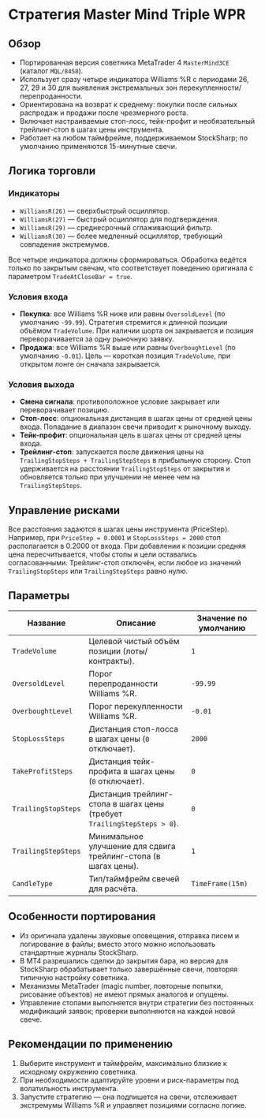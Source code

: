 # Стратегия Master Mind Triple WPR

## Обзор
- Портированная версия советника MetaTrader 4 `MasterMind3CE` (каталог `MQL/8458`).
- Использует сразу четыре индикатора Williams %R с периодами 26, 27, 29 и 30 для выявления экстремальных зон перекупленности/перепроданности.
- Ориентирована на возврат к среднему: покупки после сильных распродаж и продажи после чрезмерного роста.
- Включает настраиваемые стоп-лосс, тейк-профит и необязательный трейлинг-стоп в шагах цены инструмента.
- Работает на любом таймфрейме, поддерживаемом StockSharp; по умолчанию применяются 15-минутные свечи.

## Логика торговли
### Индикаторы
- `WilliamsR(26)` — сверхбыстрый осциллятор.
- `WilliamsR(27)` — быстрый осциллятор для подтверждения.
- `WilliamsR(29)` — среднесрочный сглаживающий фильтр.
- `WilliamsR(30)` — более медленный осциллятор, требующий совпадения экстремумов.

Все четыре индикатора должны сформироваться. Обработка ведётся только по закрытым свечам, что соответствует поведению оригинала с параметром `TradeAtCloseBar = true`.

### Условия входа
- **Покупка**: все Williams %R ниже или равны `OversoldLevel` (по умолчанию `-99.99`). Стратегия стремится к длинной позиции объёмом `TradeVolume`. При наличии шорта он закрывается и позиция переворачивается за одну рыночную заявку.
- **Продажа**: все Williams %R выше или равны `OverboughtLevel` (по умолчанию `-0.01`). Цель — короткая позиция `TradeVolume`, при открытом лонге он сначала закрывается.

### Условия выхода
- **Смена сигнала**: противоположное условие закрывает или переворачивает позицию.
- **Стоп-лосс**: опциональная дистанция в шагах цены от средней цены входа. Попадание в диапазон свечи приводит к рыночному выходу.
- **Тейк-профит**: опциональная цель в шагах цены от средней цены входа.
- **Трейлинг-стоп**: запускается после движения цены на `TrailingStopSteps + TrailingStepSteps` в прибыльную сторону. Стоп удерживается на расстоянии `TrailingStopSteps` от закрытия и обновляется только при улучшении не менее чем на `TrailingStepSteps`.

## Управление рисками
Все расстояния задаются в шагах цены инструмента (PriceStep). Например, при `PriceStep = 0.0001` и `StopLossSteps = 2000` стоп располагается в 0.2000 от входа. При добавлении к позиции средняя цена пересчитывается, чтобы стопы и цели оставались согласованными. Трейлинг-стоп отключён, если любое из значений `TrailingStopSteps` или `TrailingStepSteps` равно нулю.

## Параметры
| Название | Описание | Значение по умолчанию |
| --- | --- | --- |
| `TradeVolume` | Целевой чистый объём позиции (лоты/контракты). | `1` |
| `OversoldLevel` | Порог перепроданности Williams %R. | `-99.99` |
| `OverboughtLevel` | Порог перекупленности Williams %R. | `-0.01` |
| `StopLossSteps` | Дистанция стоп-лосса в шагах цены (`0` отключает). | `2000` |
| `TakeProfitSteps` | Дистанция тейк-профита в шагах цены (`0` отключает). | `0` |
| `TrailingStopSteps` | Дистанция трейлинг-стопа в шагах цены (требует `TrailingStepSteps > 0`). | `0` |
| `TrailingStepSteps` | Минимальное улучшение для сдвига трейлинг-стопа (в шагах цены). | `1` |
| `CandleType` | Тип/таймфрейм свечей для расчёта. | `TimeFrame(15m)` |

## Особенности портирования
- Из оригинала удалены звуковые оповещения, отправка писем и логирование в файлы; вместо этого можно использовать стандартные журналы StockSharp.
- В МТ4 разрешались сделки до закрытия бара, но версия для StockSharp обрабатывает только завершённые свечи, повторяя типичную настройку советника.
- Механизмы MetaTrader (magic number, повторные попытки, рисование объектов) не имеют прямых аналогов и опущены.
- Управление стопами выполняется внутри стратегии без постоянных модификаций заявок; проверки выполняются на каждой новой свече.

## Рекомендации по применению
1. Выберите инструмент и таймфрейм, максимально близкие к исходному окружению советника.
2. При необходимости адаптируйте уровни и риск-параметры под волатильность инструмента.
3. Запустите стратегию — она подпишется на свечи, отслеживает экстремумы Williams %R и управляет позициями согласно логике.
